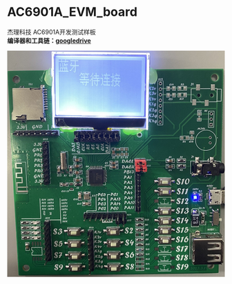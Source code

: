 # AC6901A_EVM_board
杰理科技 AC6901A开发测试样板  
**编译器和工具链：[googledrive](https://drive.google.com/drive/folders/1nTsUjmzGobpo-00UeEbWZejMs8or2bYY?usp=sharing)**

![AC6901A开发测试样板](https://github.com/LZH-ang/AC6901A_EVM_board/blob/main/AC6901Demo.jpg)
